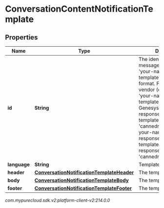 # ConversationContentNotificationTemplate


## Properties

| Name | Type | Description | Notes |
| ------------ | ------------- | ------------- | ------------- |
| **id** | **String** | The identifier of the message template in 'your-namespace@your-template-id/name' format. For External vendor (e.g WhatsApp), 'your-namespace@your-template-name'. For GenesysCloud canned response message template use 'cannedresponse' as your-namespace and use response ID as your-template-id (e.g. response ID=1234 then 'cannedresponse@1234') |  [optional] |
| **language** | **String** | Template language. |  [optional] |
| **header** | [**ConversationNotificationTemplateHeader**](ConversationNotificationTemplateHeader) | The template header. |  [optional] |
| **body** | [**ConversationNotificationTemplateBody**](ConversationNotificationTemplateBody) | The template body. |  |
| **footer** | [**ConversationNotificationTemplateFooter**](ConversationNotificationTemplateFooter) | The template footer. |  [optional] |




_com.mypurecloud.sdk.v2:platform-client-v2:214.0.0_
